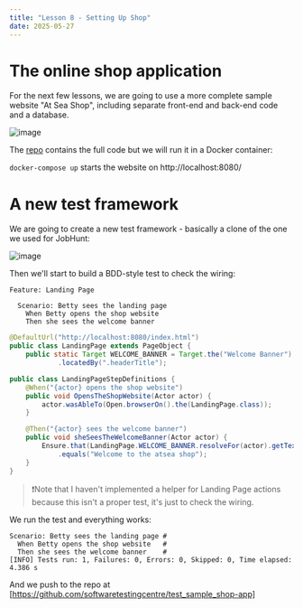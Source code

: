 ```yaml
---
title: "Lesson 8 - Setting Up Shop"
date: 2025-05-27
---
```


# The online shop application
For the next few lessons, we are going to use a more complete sample website "At Sea Shop", including separate front-end and back-end code and a database.

![image](https://github.com/user-attachments/assets/38be042e-4150-4211-8937-26e9979d7f2a)

The [repo](https://github.com/softwaretestingcentre/atsea-sample-shop-app) contains the full code but we will run it in a Docker container:

`docker-compose up` starts the website on http://localhost:8080/

# A new test framework
We are going to create a new test framework - basically a clone of the one we used for JobHunt:

![image](https://github.com/user-attachments/assets/4509e9b3-7b3c-4a21-9716-a652a361d6da)

Then we'll start to build a BDD-style test to check the wiring:
```gherkin
Feature: Landing Page

  Scenario: Betty sees the landing page
    When Betty opens the shop website
    Then she sees the welcome banner
```

```java
@DefaultUrl("http://localhost:8080/index.html")
public class LandingPage extends PageObject {
    public static Target WELCOME_BANNER = Target.the("Welcome Banner")
            .locatedBy(".headerTitle");
```

```java
public class LandingPageStepDefinitions {
    @When("{actor} opens the shop website")
    public void OpensTheShopWebsite(Actor actor) {
        actor.wasAbleTo(Open.browserOn().the(LandingPage.class));
    }

    @Then("{actor} sees the welcome banner")
    public void sheSeesTheWelcomeBanner(Actor actor) {
        Ensure.that(LandingPage.WELCOME_BANNER.resolveFor(actor).getText())
            .equals("Welcome to the atsea shop");
    }
}
```

> ❗Note that I haven't implemented a helper for Landing Page actions because this isn't a proper test, it's just to check the wiring.

We run the test and everything works:
```
Scenario: Betty sees the landing page # 
  When Betty opens the shop website   # 
  Then she sees the welcome banner    # 
[INFO] Tests run: 1, Failures: 0, Errors: 0, Skipped: 0, Time elapsed: 4.386 s
```

And we push to the repo at [https://github.com/softwaretestingcentre/test_sample_shop-app]
